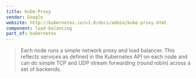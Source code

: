 ```yaml
---
title: Kube-Proxy
vendor: Google
website: http://kubernetes.io/v1.0/docs/admin/kube-proxy.html
component: load-balancing
part_of: kubernetes
---
```

> Each node runs a simple network proxy and load balancer. This reflects services
> as defined in the Kubernetes API on each node and can do simple TCP and UDP stream
> forwarding (round robin) across a set of backends.

